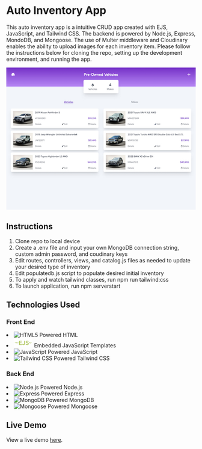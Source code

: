 # Auto Inventory App

This auto inventory app is a intuitive CRUD app created with EJS, JavaScript, and Tailwind CSS. The backend is powered by Node.js, Express, MondoDB, and Mongoose. The use of Multer middleware and Cloudinary enables the ability to upload images for each inventory item. Please follow the instructions below for cloning the repo, setting up the development environment, and running the app.

<p align="center">
    <a href="">
        <img
            src="./public/images/autoinventory.jpg"
            alt="Auto Inventory App Preview">
        </img>
    </a>
</p>

## Instructions

<ol>
    <li style="margin: auto">
        Clone repo to local device
    </li>
    <li style="margin: auto">
        Create a .env file and input your own MongoDB connection string, custom admin password, and coudinary keys
    </li>
    <li style="margin: auto">
        Edit routes, controllers, views, and catalog.js files as needed to update your desired type of inventory
    </li>
    <li style="margin: auto">
        Edit populatedb.js script to populate desired initial inventory
    </li>
    <li style="margin: auto">
        To apply and watch tailwind classes, run npm run tailwind:css
    </li>
        <li style="margin: auto">
        To launch application, run npm serverstart
    </li>
</ol>

## Technologies Used

### Front End

<div>
    <li style="margin: auto">
        <img src="https://cdn.jsdelivr.net/gh/devicons/devicon@latest/icons/html5/html5-original.svg" width="auto" height="25" alt="HTML5 Powered" title="HTML5 Powered">
        HTML
    </li>
    <li style="margin: auto">
        <img src="./public/images/ejs.png" width="auto" height="25" alt="EJS Powered" title="EJS Powered">
        Embedded JavaScript Templates
    </li>
    <li>
        <img src="https://cdn.jsdelivr.net/gh/devicons/devicon@latest/icons/javascript/javascript-original.svg" width="auto" height="25" alt="JavaScript Powered" title="JavaScript Powered"/>
        JavaScript
    </li>
    <li>
        <img src="https://cdn.jsdelivr.net/gh/devicons/devicon@latest/icons/tailwindcss/tailwindcss-original.svg" width="auto" height="25" alt="Tailwind CSS Powered" title="Tailwind CSS Powered"/>
        Tailwind CSS
    </li>

</div>

### Back End

<div>
    <li>
        <img src="https://cdn.jsdelivr.net/gh/devicons/devicon@latest/icons/nodejs/nodejs-original.svg" width="auto" height="25" alt="Node.js Powered" title="Node.js Powered"/>
        Node.js
    </li>
        <li>
        <img src="https://cdn.jsdelivr.net/gh/devicons/devicon@latest/icons/express/express-original.svg" width="auto" height="25" alt="Express Powered" title="Express Powered"/>
        Express
    </li>
    <li>
        <img src="https://cdn.jsdelivr.net/gh/devicons/devicon@latest/icons/mongodb/mongodb-original.svg" width="auto" height="25" alt="MongoDB Powered" title="MongoDB Powered"/>
        MongoDB
    </li>
    <li>
        <img src="https://cdn.jsdelivr.net/gh/devicons/devicon@latest/icons/mongoose/mongoose-original.svg" width="auto" height="25" alt="Mongoose Powered" title="Mongoose Powered"/>
        Mongoose
    </li>
</div>

## Live Demo

View a live demo [here]().
